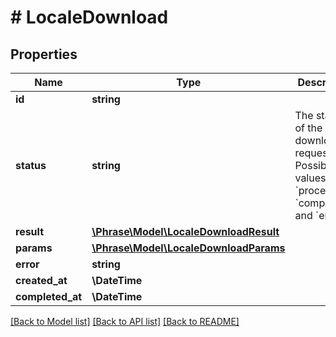 # # LocaleDownload

## Properties

Name | Type | Description | Notes
------------ | ------------- | ------------- | -------------
**id** | **string** |  | [optional] 
**status** | **string** | The status of the download request. Possible values are &#x60;processing&#x60;, &#x60;completed&#x60;, and &#x60;error&#x60;. | [optional] 
**result** | [**\Phrase\Model\LocaleDownloadResult**](LocaleDownloadResult.md) |  | [optional] 
**params** | [**\Phrase\Model\LocaleDownloadParams**](LocaleDownloadParams.md) |  | [optional] 
**error** | **string** |  | [optional] 
**created_at** | **\DateTime** |  | [optional] 
**completed_at** | **\DateTime** |  | [optional] 

[[Back to Model list]](../../README.md#documentation-for-models) [[Back to API list]](../../README.md#documentation-for-api-endpoints) [[Back to README]](../../README.md)


